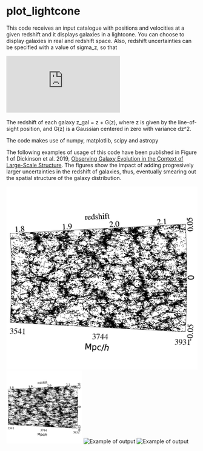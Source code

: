 # plot_lightcone

This code receives an input catalogue with positions and velocities at a given redshift and it displays galaxies in a lightcone. You can choose to display galaxies in real and redshift space. Also, redshift uncertainties can be specified with a value of sigma_z, so that

![](https://latex.codecogs.com/gif.latex?%5Cdelta%20z%20%3D%20%5Csigma_z%281&plus;z%29)

The redshift of each galaxy z_gal = z + G(z), where z is given by the line-of-sight position, and G(z) is a Gaussian centered in zero with variance dz^2.

The code makes use of numpy, matplotlib, scipy and astropy

The following examples of usage of this code have been published in Figure 1 of Dickinson et al. 2019, [Observing Galaxy Evolution in the Context of Large-Scale Structure](https://arxiv.org/abs/1903.07409). The figures show the impact of adding progresively larger uncertainties in the redshift of galaxies, thus, eventually smearing out the spatial structure of the galaxy distribution.

![Example of output](https://github.com/aaorsi/plot_lightcone/blob/master/zspace_sigmaz0.0001_dickinson.png)
<img src="https://github.com/aaorsi/plot_lightcone/blob/master/zspace_sigmaz0.0010_dickinson.png" width="200">
![Example of output](https://github.com/aaorsi/plot_lightcone/blob/master/zspace_sigmaz0.0010_dickinson.png=250x)
![Example of output](https://github.com/aaorsi/plot_lightcone/blob/master/zspace_sigmaz0.0100_dickinson.png=250x)
